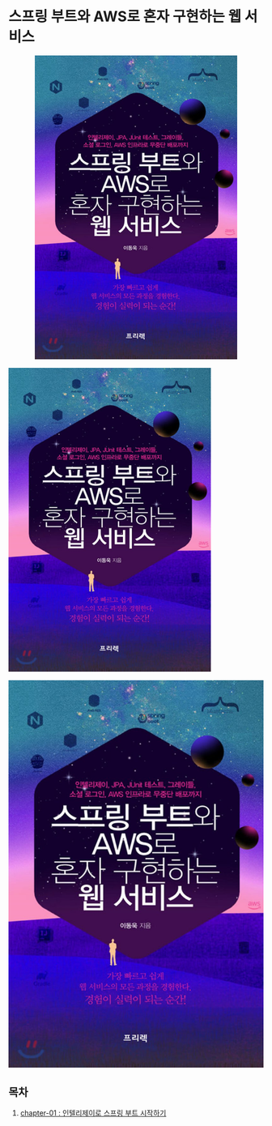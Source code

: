 스프링 부트와
AWS로 혼자 구현하는 웹 서비스
============================

<p align="center"><img src="./images/sprbt.jpg" width="400px" height="600px" title="px(픽셀) 크기 설정" alt="스프링 부트와 AWS로 혼자 구현하는 웹 서비스"></img><br/></p>
<img src="./images/sprbt.jpg" width="400px" height="600px" title="px(픽셀) 크기 설정" alt="스프링 부트와 AWS로 혼자 구현하는 웹 서비스"></img>

![스프링부트](./images/sprbt.jpg)

목차
---------------
1. [chapter-01 : 인텔리제이로 스프링 부트 시작하기](https://github.com/seok8440/sprbt/blob/master/doc/chapter-01.md)
